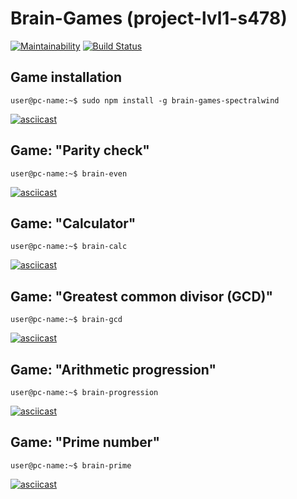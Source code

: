 
# Brain-Games (project-lvl1-s478)

[![Maintainability](https://api.codeclimate.com/v1/badges/331ca84ac7a9c7c23cba/maintainability)](https://codeclimate.com/github/spectralwind/project-lvl1-s478/maintainability)
[![Build Status](https://travis-ci.org/spectralwind/project-lvl1-s478.svg?branch=master)](https://travis-ci.org/spectralwind/project-lvl1-s478)

## Game installation

```console 
user@pc-name:~$ sudo npm install -g brain-games-spectralwind 
```

[![asciicast](https://asciinema.org/a/tOrKnX6njGBXZYtlLx2Epi2tf.svg)](https://asciinema.org/a/tOrKnX6njGBXZYtlLx2Epi2tf)

## Game: "Parity check"

```console 
user@pc-name:~$ brain-even 
```

[![asciicast](https://asciinema.org/a/L8g2dbAx0ueDYbRgwskN1h3RH.svg)](https://asciinema.org/a/L8g2dbAx0ueDYbRgwskN1h3RH)

## Game: "Calculator"

```console 
user@pc-name:~$ brain-calc 
```

[![asciicast](https://asciinema.org/a/A0EsURfH5BHKkBTzlOnXrJaoV.svg)](https://asciinema.org/a/A0EsURfH5BHKkBTzlOnXrJaoV)

## Game: "Greatest common divisor (GCD)"

```console 
user@pc-name:~$ brain-gcd 
```

[![asciicast](https://asciinema.org/a/zisSMNU3LZoZthB4fUz8kyypN.svg)](https://asciinema.org/a/zisSMNU3LZoZthB4fUz8kyypN)

## Game: "Arithmetic progression"

```console 
user@pc-name:~$ brain-progression 
```

[![asciicast](https://asciinema.org/a/3qzs1ibcs0DnJRaQ5G9p0n0ms.svg)](https://asciinema.org/a/3qzs1ibcs0DnJRaQ5G9p0n0ms)

## Game: "Prime number"

```console 
user@pc-name:~$ brain-prime
```

[![asciicast](https://asciinema.org/a/7enDrv7fdHQej78wCbrGAVEtb.svg)](https://asciinema.org/a/7enDrv7fdHQej78wCbrGAVEtb)